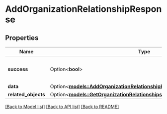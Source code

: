 # AddOrganizationRelationshipResponse

## Properties

Name | Type | Description | Notes
------------ | ------------- | ------------- | -------------
**success** | Option<**bool**> | If the response is successful or not | [optional]
**data** | Option<[**models::AddOrganizationRelationshipResponseAllOfData**](AddOrganizationRelationshipResponse_allOf_data.md)> |  | [optional]
**related_objects** | Option<[**models::GetOrganizationRelationshipsResponseAllOfRelatedObjects**](GetOrganizationRelationshipsResponse_allOf_related_objects.md)> |  | [optional]

[[Back to Model list]](../README.md#documentation-for-models) [[Back to API list]](../README.md#documentation-for-api-endpoints) [[Back to README]](../README.md)


